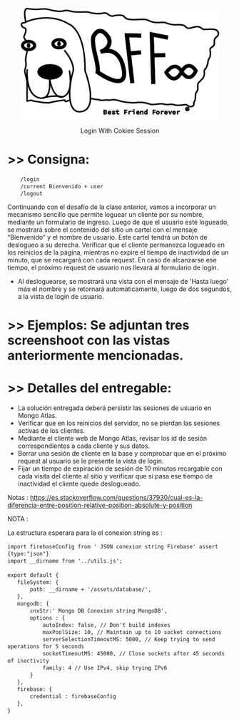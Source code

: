 <p align="center">
  <p align="center">    
    <img src="https://github.com/JesusRamirezGamarra/signature/blob/main/public/img/Logo_Negro.png" alt="BFFs" height="250">    
  </p>
  <p align="center">
       Login With Cokiee Session
  </p>
</p>


# >> Consigna: 

```
    /login
    /current Bienvenido + user
    /logout
```
Continuando con el desafío de la clase anterior, vamos a incorporar un mecanismo sencillo que permite loguear un cliente por su nombre, mediante un formulario de ingreso.
Luego de que el usuario esté logueado, se mostrará sobre el contenido del sitio un cartel con el mensaje “Bienvenido” y el nombre de usuario. Este cartel tendrá un botón de deslogueo a su derecha.
Verificar que el cliente permanezca logueado en los reinicios de la página, mientras no expire el tiempo de inactividad de un minuto, que se recargará con cada request. En caso de alcanzarse ese tiempo, el próximo request de usuario nos llevará al formulario de login.
* Al desloguearse, se mostrará una vista con el mensaje de 'Hasta luego' más el nombre y se retornará automáticamente, luego de dos segundos, a la vista de login de usuario.

# >> Ejemplos:  Se adjuntan tres screenshoot con las vistas anteriormente mencionadas.




# >> Detalles del entregable: 
* La solución entregada deberá persistir las sesiones de usuario en Mongo Atlas.
* Verificar que en los reinicios del servidor, no se pierdan las sesiones activas de los clientes.
* Mediante el cliente web de Mongo Atlas, revisar los id de sesión correspondientes a cada cliente y sus datos.
* Borrar una sesión de cliente en la base y comprobar que en el próximo request al usuario se le presente la vista de login.
* Fijar un tiempo de expiración de sesión de 10 minutos recargable con cada visita del cliente al sitio y verificar que si pasa ese tiempo de inactividad el cliente quede deslogueado.


Notas : 
    https://es.stackoverflow.com/questions/37930/cual-es-la-diferencia-entre-position-relative-position-absolute-y-position

NOTA : 

La estructura esperara para la el conexion string es  :

 ```
import firebaseConfig from ' JSON conexion string Firebase' assert {type:"json"}
import __dirname from '../utils.js';

export default {
    fileSystem: {
        path: __dirname + '/assets/database/',
    },
    mongodb: {
        cnxStr:' Mongo DB Conexion string MongoDB',
        options : {
            autoIndex: false, // Don't build indexes
            maxPoolSize: 10, // Maintain up to 10 socket connections
            serverSelectionTimeoutMS: 5000, // Keep trying to send operations for 5 seconds
            socketTimeoutMS: 45000, // Close sockets after 45 seconds of inactivity
            family: 4 // Use IPv4, skip trying IPv6
        }
    },
    firebase: {
        credential : firebaseConfig
    },
}

 ```